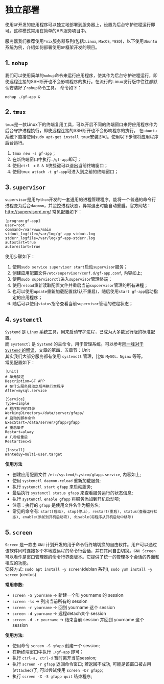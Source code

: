 # 独立部署

使用`GF`开发的应用程序可以独立地部署到服务器上，设置为后台守护进程运行即可。这种模式常用在简单的API服务项目中。

服务器我们推荐使用`*nix`服务器系列(包括:`Linux`, `MacOS`, `*BSD`)，以下使用`Ubuntu`系统为例，介绍如何部署使用`GF`框架开发的项目。

## 1. `nohup`
我们可以使用简单的`nohup`命令来运行应用程序，使其作为后台守护进程运行，即使远程连接的SSH断开也不会影响程序的执行。在流行的Linux发行版中往往都默认安装好了`nohup`命令工具。
命令如下：
```
nohup ./gf-app &
```

## 2. `tmux`
`tmux`是一款Linux下的终端复用工具，可以开启不同的终端窗口来将应用程序作为后台守护进程执行，即使远程连接的SSH断开也不会影响程序的执行。
在`ubuntu`系统下直接使用`sudo apt-get install tmux`安装即可。使用以下步骤将应用程序后台运行。
1. `tmux new -s gf-app`；
1. 在新终端窗口中执行`./gf-app`即可；
1. 使用`ctrl ` + `B & D`快捷键可以退出当前终端窗口；
1. 使用`tmux attach -t gf-app`可进入到之前的终端窗口；

## 3. `supervisor`
`supervisor`是用`Python`开发的一套通用的进程管理程序，能将一个普通的命令行进程变为后台`daemon`，并监控进程状态，异常退出时能自动重启。官方网站：http://supervisord.org/
常见配置如下：
```
[program:gf-app]
user=root
command=/var/www/main
stdout_logfile=/var/log/gf-app-stdout.log
stderr_logfile=/var/log/gf-app-stderr.log
autostart=true
autorestart=true
```
使用步骤如下：
1. 使用`sudo service supervisor start`启动`supervisor`服务；
1. 创建应用配置文件`/etc/supervisor/conf.d/gf-app.conf`, 内容如上;
1. 使用`sudo supervisorctl`进入`supervisor`管理终端；
1. 使用`reload`重新读取配置文件并重启当前`supoervisor`管理的所有进程；
1. 也可以使用`update`重新加载配置(默认不重启)，随后使用`start gf-app`启动指定的应用程序；
1. 随后可以使用`status`指令查看当前`supervisor`管理的进程状态；

## 4. `systemctl`
`Systemd` 是 `Linux` 系统工具，用来启动守护进程，已成为大多数发行版的标准配置。   
而 `systemctl` 是 `Systemd` 的主命令，用于管理系统。可以参考[阮一峰对于 `Systemd` 的解读](http://www.ruanyifeng.com/blog/2016/03/systemd-tutorial-commands.html)，文章的第四、五章节：Unit   
其实我们大部分服务都有使用 `systemctl` 管理，比如 `MySQL、Nginx` 等等。    
常见配置如下：   
```
[Unit]
# 单元描述
Description=GF APP
# 在什么服务启动之后再执行本程序
After=mysql.service

[Service]
Type=simple
# 程序执行的目录
WorkingDirectory=/data/server/gfapp/
# 启动的脚本命令
ExecStart=/data/server/gfapp/gfapp
# 重启条件
Restart=alway
# 几秒后重启
RestartSec=5

[Install]
WantedBy=multi-user.target
```
**使用方法**
- 创建应用配置文件 `/etc/systemd/system/gfapp.service`, 内容如上;
- 使用 `systemctl daemon-reload` 重新加载服务;
- 执行 `systemctl start gfapp` 来启动服务;
- 最后执行 `systemctl status gfapp` 来查看服务运行的状态信息;
- 执行 `systemctl enable gfapp` 将服务添加到开机启动项;
- 注意：执行的 `gfapp` 是使用文件名作为服务名;
- 常见的命令有: `start(启动), stop(停止), restart(重启), status(查看运行状态), enable(添加到开机启动项), disable(将程序从开机启动中移除)`

## 5. `screen`
`Screen` 是一款由 `GNU` 计划开发的用于命令行终端切换的自由软件。用户可以通过该软件同时连接多个本地或远程的命令行会话，并在其间自由切换。`GNU Screen`可以看作是窗口管理器的命令行界面版本。它提供了统一的管理多个会话的界面和相应的功能。   
安装方式: `sudo apt install -y screen`(debian 系列), `sudo yum install -y screen` (centos)   

**常用参数:**
- `screen -S yourname` -> 新建一个叫 yourname 的 session
- `screen -ls`         -> 列出当前所有的 session
- `screen -r yourname` -> 回到 yourname 这个 session
- `screen -d yourname` -> 远程detach某个 session
- `screen -d -r yourname` -> 结束当前 session 并回到 yourname 这个 session   

**使用方法:**
- 使用命令 `screen -S gfapp` 创建一个 session;
- 在新终端窗口中执行 `./gf-app` 即可；
- 执行 `ctrl-a, ctrl-d` 暂时离开当前session;
- 执行 `screen -r gfapp` 返回命令窗口; 若返回不成功, 可能是该窗口被占用(`Attached`)了, 可以尝试使用 `screen -Dr gfapp`;
- 执行 `screen -X -S gfapp quit` 结束程序;

